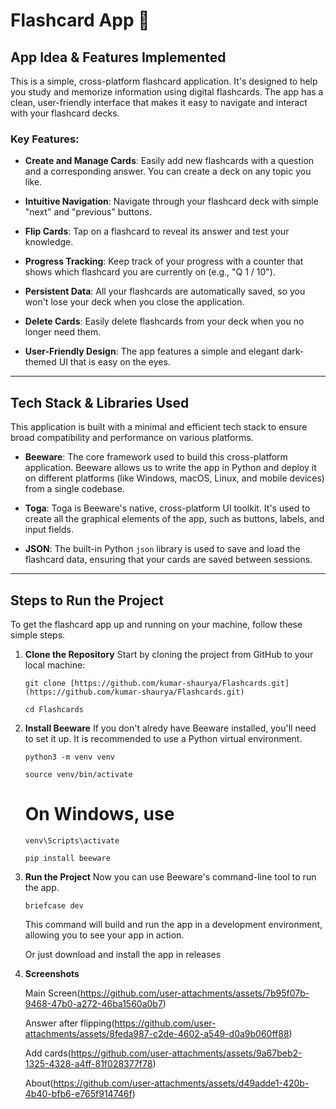 # Flashcard App 🧠

## App Idea & Features Implemented

This is a simple, cross-platform flashcard application. It's designed to help you study and memorize information using digital flashcards. The app has a clean, user-friendly interface that makes it easy to navigate and interact with your flashcard decks.

### Key Features:

* **Create and Manage Cards**: Easily add new flashcards with a question and a corresponding answer. You can create a deck on any topic you like.

* **Intuitive Navigation**: Navigate through your flashcard deck with simple "next" and "previous" buttons.

* **Flip Cards**: Tap on a flashcard to reveal its answer and test your knowledge.

* **Progress Tracking**: Keep track of your progress with a counter that shows which flashcard you are currently on (e.g., "Q 1 / 10").

* **Persistent Data**: All your flashcards are automatically saved, so you won't lose your deck when you close the application.

* **Delete Cards**: Easily delete flashcards from your deck when you no longer need them.

* **User-Friendly Design**: The app features a simple and elegant dark-themed UI that is easy on the eyes.

---

## Tech Stack & Libraries Used

This application is built with a minimal and efficient tech stack to ensure broad compatibility and performance on various platforms.

* **Beeware**: The core framework used to build this cross-platform application. Beeware allows us to write the app in Python and deploy it on different platforms (like Windows, macOS, Linux, and mobile devices) from a single codebase.

* **Toga**: Toga is Beeware's native, cross-platform UI toolkit. It's used to create all the graphical elements of the app, such as buttons, labels, and input fields.

* **JSON**: The built-in Python `json` library is used to save and load the flashcard data, ensuring that your cards are saved between sessions.

---

## Steps to Run the Project

To get the flashcard app up and running on your machine, follow these simple steps.

1. **Clone the Repository**
   Start by cloning the project from GitHub to your local machine:

   ```git clone [https://github.com/kumar-shaurya/Flashcards.git](https://github.com/kumar-shaurya/Flashcards.git)```
   
   ```cd Flashcards```
   
3. **Install Beeware**
   If you don't alredy have Beeware installed, you'll need to set it up. It is recommended to use a Python virtual environment.

   ```python3 -m venv venv```
   
   ```source venv/bin/activate```
   # On Windows, use
   ```venv\Scripts\activate```
   
   ```pip install beeware```
   
5. **Run the Project**
   Now you can use Beeware's command-line tool to run the app.

   ```briefcase dev```
   
   This command will build and run the app in a development environment, allowing you to see your app in action.

   Or just download and install the app in releases

7. **Screenshots**

   Main Screen(https://github.com/user-attachments/assets/7b95f07b-9468-47b0-a272-46ba1560a0b7)
   
   Answer after flipping(https://github.com/user-attachments/assets/8feda987-c2de-4602-a549-d0a9b060ff88)
   
   Add cards(https://github.com/user-attachments/assets/9a67beb2-1325-4328-a4ff-81f028377f78)
   
   About(https://github.com/user-attachments/assets/d49adde1-420b-4b40-bfb6-e765f914746f)






